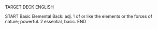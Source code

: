 TARGET DECK
ENGLISH

START
Basic
Elemental
Back: adj. 1 of or like the elements or the forces of nature; powerful. 2 essential, basic.
END
